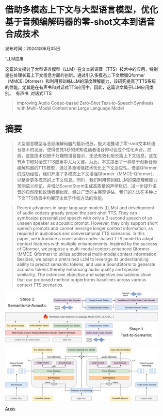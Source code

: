 # 借助多模态上下文与大型语言模型，优化基于音频编解码器的零-shot文本到语音合成技术

发布时间：2024年06月05日

`LLM应用

这篇论文探讨了大型语言模型（LLM）在文本转语音（TTS）技术中的应用，特别是在处理长篇上下文信息方面的创新。通过引入多模态上下文增强Qformer（MMCE-Qformer）和利用预训练LLM的深度理解能力，该研究提高了TTS系统的性能，尤其是在有声书和对话式TTS应用中。因此，这篇论文属于LLM应用类别。` `有声书` `对话式TTS`

> Improving Audio Codec-based Zero-Shot Text-to-Speech Synthesis with Multi-Modal Context and Large Language Model

# 摘要

> 大型语言模型与音频编解码器的最新进展，极大地推动了零-shot文本转语音技术的发展，使得仅凭3秒的未知说话者语音即可合成个性化声音。然而，这些技术仅限于处理短语音提示，无法有效利用长篇上下文信息，这在有声书和对话式TTS应用中尤为关键。为此，本文提出了一种基于创新音频编解码器的TTS模型，通过多重增强技术优化上下文适应性。借鉴Qformer的成功经验，我们开发了多模态上下文增强Qformer（MMCE-Qformer），以整合更多模态的上下文信息。同时，我们利用预训练LLM的深度理解能力预测语义标记，并借助SoundStorm生成高质量的声学标记，进一步提升语音的自然度和说话者相似度。经过广泛的主客观评估，我们的方法在多种上下文TTS场景中均展现出优于传统方法的性能。

> Recent advances in large language models (LLMs) and development of audio codecs greatly propel the zero-shot TTS. They can synthesize personalized speech with only a 3-second speech of an unseen speaker as acoustic prompt. However, they only support short speech prompts and cannot leverage longer context information, as required in audiobook and conversational TTS scenarios. In this paper, we introduce a novel audio codec-based TTS model to adapt context features with multiple enhancements. Inspired by the success of Qformer, we propose a multi-modal context-enhanced Qformer (MMCE-Qformer) to utilize additional multi-modal context information. Besides, we adapt a pretrained LLM to leverage its understanding ability to predict semantic tokens, and use a SoundStorm to generate acoustic tokens thereby enhancing audio quality and speaker similarity. The extensive objective and subjective evaluations show that our proposed method outperforms baselines across various context TTS scenarios.

![借助多模态上下文与大型语言模型，优化基于音频编解码器的零-shot文本到语音合成技术](../../../paper_images/2406.03706/overview_v4.png)

![借助多模态上下文与大型语言模型，优化基于音频编解码器的零-shot文本到语音合成技术](../../../paper_images/2406.03706/context_model_v2.png)

[Arxiv](https://arxiv.org/abs/2406.03706)